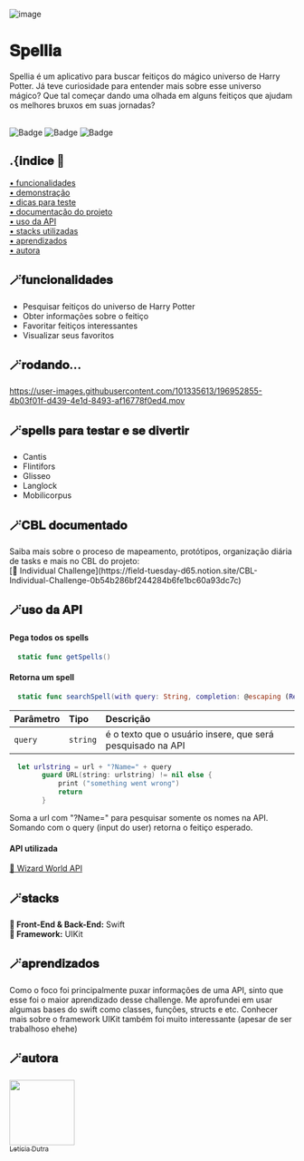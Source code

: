 ![image](https://user-images.githubusercontent.com/101335613/196950642-e763eeda-15ac-4fd9-9090-bd9ba2864c45.png)

<h1>
𝐒𝐩𝐞𝐥𝐥𝐢𝐚
</h1>
Spellia é um aplicativo para buscar feitiços do mágico universo de Harry Potter. Já teve curiosidade para entender mais sobre esse universo mágico? Que tal começar dando uma olhada em alguns feitiços que ajudam os melhores bruxos em suas jornadas?

<br />  ![Badge](https://img.shields.io/badge/code-WELCOME-B1405E?style=for-the-badge&logo=) ![Badge](https://img.shields.io/badge/status-INPROGRESS-B1405E?style=for-the-badge&logo=) ![Badge](https://img.shields.io/badge/language-ENG-B1405E?style=for-the-badge&logo=)

 <h2>
 .{𝐢𝐧𝐝𝐢𝐜𝐞 📌
 </h2>
                
<p>
 <a href="#func">• funcionalidades</a> <br />
 <a href="#demon">• demonstração</a> <br />
 <a href="#dicas">• dicas para teste</a> <br /> 
 <a href="#cbl">• documentação do projeto</a> <br />
 <a href="#api">• uso da API</a> <br />
 <a href="#stack">• stacks utilizadas</a> <br />
 <a href="#aprend">• aprendizados</a> <br />
 <a href="#autora">• autora</a> <br />
</p> 

<h2 id="func">
🪄𝐟𝐮𝐧𝐜𝐢𝐨𝐧𝐚𝐥𝐢𝐝𝐚𝐝𝐞𝐬
</h2>

- Pesquisar feitiços do universo de Harry Potter
- Obter informações sobre o feitiço
- Favoritar feitiços interessantes
- Visualizar seus favoritos

<h2 id="demon">
🪄𝐫𝐨𝐝𝐚𝐧𝐝𝐨...
</h2>

https://user-images.githubusercontent.com/101335613/196952855-4b03f01f-d439-4e1d-8493-af16778f0ed4.mov

<h2 id="dicas">
🪄𝐬𝐩𝐞𝐥𝐥𝐬 𝐩𝐚𝐫𝐚 𝐭𝐞𝐬𝐭𝐚𝐫 𝐞 𝐬𝐞 𝐝𝐢𝐯𝐞𝐫𝐭𝐢𝐫
</h2>

- Cantis 
- Flintifors
- Glisseo
- Langlock
- Mobilicorpus

<h2 id="cbl">
🪄𝐂𝐁𝐋 𝐝𝐨𝐜𝐮𝐦𝐞𝐧𝐭𝐚𝐝𝐨
</h2>
Saiba mais sobre o proceso de mapeamento, protótipos, organização diária de tasks e mais no CBL do projeto: <br />
[🎃 Individual Challenge](https://field-tuesday-d65.notion.site/CBL-Individual-Challenge-0b54b286bf244284b6fe1bc60a93dc7c)

<h2 id="api">
🪄𝐮𝐬𝐨 𝐝𝐚 𝐀𝐏𝐈 
</h2>

#### Pega todos os spells

```swift
  static func getSpells()
```

#### Retorna um spell

```swift
  static func searchSpell(with query: String, completion: @escaping (Result<[Spell], Error>) -> Void)
```

| Parâmetro   | Tipo       | Descrição                                   |
| :---------- | :--------- | :------------------------------------------ |
| `query`      | `string` | é o texto que o usuário insere, que será pesquisado na API |

```swift
  let urlstring = url + "?Name=" + query
        guard URL(string: urlstring) != nil else {
            print ("something went wrong")
            return
        }
```

Soma a url com "?Name=" para pesquisar somente os nomes na API. Somando com o query (input do user) retorna o feitiço esperado. <br />

#### API utilizada <br />

[🎃 Wizard World API](https://wizard-world-api.herokuapp.com/swagger/index.html?ref=publicapis.dev)

<h2 id="stack">
🪄𝐬𝐭𝐚𝐜𝐤𝐬 
</h2>

**🎃 Front-End & Back-End:** Swift <br />
**🎃 Framework:** UIKit

<h2 id="aprend">
🪄𝐚𝐩𝐫𝐞𝐧𝐝𝐢𝐳𝐚𝐝𝐨𝐬
</h2>

Como o foco foi principalmente puxar informações de uma API, sinto que esse foi o maior aprendizado desse challenge. Me aprofundei em usar algumas bases do swift como classes, funções, structs e etc. Conhecer mais sobre o framework UIKit também foi muito interessante (apesar de ser trabalhoso ehehe)

<h2 id="autora">
🪄𝐚𝐮𝐭𝐨𝐫𝐚
</h2>

[<img src="https://avatars.githubusercontent.com/u/101335613?s=400&u=208cc7f426ab58ecedbd8c8c489afd1788361798&v=4" width=115><br><sub>Letícia Dutra</sub>](https://github.com/leticiadutra22-23)
